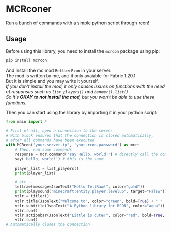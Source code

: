 # MCRconer
Run a bunch of commands with a simple python script through rcon!  

## Usage
Before using this library, you need to install the `mcrcon` package using pip:  
```bash
pip install mcrcon
```  
And Install the mc mod `BettterRcon` in your server.  
The mod is written by me, and it only avaiable for Fabric 1.20.1.  
But it is simple and you may write it yourself.  
*If you don't install the mod, it only causes issues on functions with the need of responses such as `list_players()` and `banner().list()` .*  
*So it's **OKAY to not install the mod**, but you won't be able to use these functions.*  

Then you can start using the library by importing it in your python script:  
```python
from main import *

# First of all, open a connection to the server
# With block ensures that the connection is closed automatically,
# after all commands have been executed
with MCRcon('your.server.ip', 'your.rcon.password') as mcr:
    # Then, run some commands
    response = mcr.command('say Hello, world!') # directly call the command
    say('Hello, world!') # this is the same

    player_list = list_players()
    print(player_list)

    # etc...
    tellraw(message=JsonText("Hello TellRaw!", color="gold"))
    print(playsound("minecraft:entity.player.levelup", target="Falsw"))
    vtlr = titler()
    vtlr.title(JsonText("Welcome to", color="green", bold=True) + " " + JsonText("Minecraft", color="gold", bold=True))
    vtlr.subtitle(JsonText("A Python library for RCON", color="aqua"))
    vtlr.run()
    vtlr.actionbar(JsonText("Little is cute!", color="red", bold=True, italic=True))
    vtlr.run()
# Automatically closes the connection
```